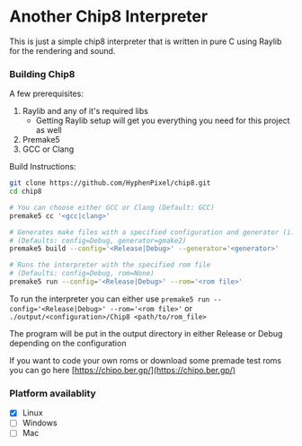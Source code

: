 # Another Chip8 Interpreter
This is just a simple chip8 interpreter that is written in pure C using Raylib for the rendering and sound.

### Building Chip8
A few prerequisites:
1. Raylib and any of it's required libs
    - Getting Raylib setup will get you everything you need for this project as well
2. Premake5
3. GCC or Clang

Build Instructions:
```bash
git clone https://github.com/HyphenPixel/chip8.git
cd chip8

# You can choose either GCC or Clang (Default: GCC)
premake5 cc '<gcc|clang>'

# Generates make files with a specified configuration and generator (i.e. gmake2, vs2022, etc...)
# (Defaults: config=Debug, generator=gmake2)
premake5 build --config='<Release|Debug>' --generator='<generator>'

# Runs the interpreter with the specified rom file
# (Defaults: config=Debug, rom=None)
premake5 run --config='<Release|Debug>' --rom='<rom file>'
```
To run the interpreter you can either use `premake5 run --config='<Release|Debug>' --rom='<rom file>'` or `./output/<configuration>/Chip8 <path/to/rom_file>`

The program will be put in the output directory in either Release or Debug depending on the configuration

If you want to code your own roms or download some premade test roms you can go here [https://chipo.ber.gp/](https://chipo.ber.gp/)

### Platform availablity
 - [x] Linux
 - [ ] Windows
 - [ ] Mac
